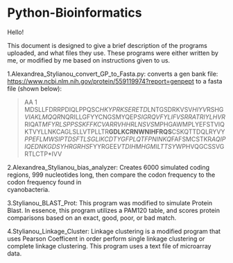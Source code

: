 # Python-Bioinformatics

Hello!

This document is designed to give a brief description of the programs uploaded, and what files they use. These programs were either written by me, or modified by me based on instructions given to us.

1.Alexandrea_Stylianou_convert_GP_to_Fasta.py:
  converts a gen bank file: https://www.ncbi.nlm.nih.gov/protein/559119974?report=genpept to a fasta file (shown below):
>AA 1 
MDSLLFDRRPDIQLPPQSC*HKYPRKSERETD*LNTGSDRKVSV*HIYV*RSHG*VIAKLMQQR*NQRILLGFYYCNGSMYQEP*SIGRQVFYLIFVSRRATRIYLHVR*RIQAT*MFYRLSPPSSKFFKCVARRVHHRLNSVS*MPHGAWMPLYEFSTVIQKTVYLLNKCAGLSLLVTPLLTR**GDLKCRNWNIHFRQS**CSKQTTDQLRYVY*PPEFLMWSIPTDSFTLSGLIKCDTYGFPLQTFPNINKQ*FAFSMCSTKR*AQIPIQEDNKGDSYHRGRHS*FYYRGEE*VTDIHMHGMILTTSY*WPHVQGCSSVGRTLCTP*IVV

2.Alexandrea_Stylianou_bias_analyzer: 
  Creates 6000 simulated coding regions, 999 nucleotides long, then compare the codon frequency to the codon frequency found in      
  cyanobacteria. 
  
3.Stylianou_BLAST_Prot:
  This program was modified to simulate Protein Blast. In essence, this program utilizes a PAM120 table, and scores protein comparisons based on an exact, good, poor, or bad match. 

4.Stylianou_Linkage_Cluster:
  Linkage clustering is a modified program that uses Pearson Coefficent in order perform single linkage clustering or complete linkage clustering. This program uses a text file of microarray data.  
